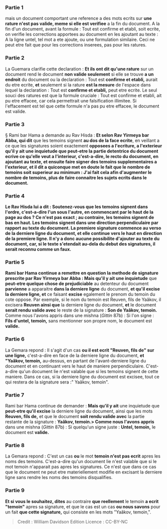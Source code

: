 
### Partie 1
mais un document comportant une reference a des mots ecrits sur <b>une rature n'est pas valide, meme si elle est verifiee</b> a la fin du document. A la fin d'un document, avant la formule : Tout est confirme et etabli, soit ecrite, on verifie les corrections apportees au document en les ajoutant au texte : A la ligne untel, tel mot a ete ajoute, ou une formulation similaire. Ceci ne peut etre fait que pour les corrections inserees, pas pour les ratures.

### Partie 2
La Guemara clarifie cette declaration : <b>Et ils ont dit qu'une rature</b> sur un document rend le document <b>non valide seulement</b> si elle se trouve <b>a un endroit</b> du document ou la declaration : Tout est <b>confirme et etabli,</b> aurait du etre ecrite, <b>et</b> seulement si la rature <b>est la mesure</b> de l'espace dans lequel la declaration : Tout est <b>confirme et etabli,</b> peut etre ecrite. Le seul souci des ratures est que la formule cruciale : Tout est confirme et etabli, ait pu etre effacee, car cela permettrait une falsification illimitee. Si l'effacement est tel que cette formule n'a pas pu etre effacee, le document est valide.

### Partie 3
§ Rami bar Hama a demande au Rav Hisda : <b>Et selon Rav Yirmeya bar Abba, qui dit</b> que les temoins signent <b>au dos de la face ecrite</b>, en veillant a ce que les signatures soient exactement <b>opposees a l'ecriture, a l'exterieur qu'il y ait <b>une inquietude</b> que <b>peut-etre</b> la partie detentrice du document <b>ecrive ce qu'elle veut a l'interieur,</b> c'est-a-dire, le recto du document, en ajoutant au texte, <b>et</b> ensuite <b>faire signer des temoins supplementaires a l'exterieur, et</b> il <b>dit</b> a quiconque met en doute le fait que le nombre de temoins soit superieur au minimum : <b>J'ai fait</b> cela afin <b>d'augmenter</b> le nombre de <b>temoins,</b> plus de faire connaitre les sujets ecrits dans le document.

### Partie 4
Le Rav Hisda <b>lui a dit : Soutenez-vous</b> que les <b>temoins signent dans l'ordre,</b> c'est-a-dire l'un sous l'autre, en commencant par le haut de la page au dos ? Ce n'est pas exact ; au contraire, les <b>temoins signent de bas en haut.</b> Les temoins signent dans une direction perpendiculaire par rapport au texte du document. La premiere signature commence au verso de la derniere ligne du document, et elle continue vers le haut en direction de la premiere ligne. Il n'y a donc aucune possibilite d'ajouter au texte du document, car, si le texte s'etendait au-dela du debut des signatures, il serait reconnu comme un faux.

### Partie 5
Rami bar Hama continue a remettre en question la methode de signature prescrite par Rav Yirmeya bar Abba : <b>Mais qu'il y ait</b> une inquietude</b> que <b>peut-etre quelque chose de prejudiciable</b> au detenteur du document <b>parvienne</b> a apparaitre <b>dans la derniere ligne</b> du document, <b>et qu'il excise la derniere ligne, et</b> ce faisant <b>excise</b> egalement le prenom du temoin du cote oppose. Par exemple, si le nom du temoin est Reuven, fils de Yaâkov, il excisera <b>Reuven ainsi que</b> la derniere ligne du document, <b>et</b> le document <b>serait rendu valide avec</b> le reste de la signature : <b>Son de Yaâkov, temoin.</b> Comme nous l'avons appris</b> dans une mishna (<i>Gittin</i> 87b) : Si l'on signe : <b>Fils d'untel, temoin,</b> sans mentionner son propre nom, le document est <b>valide.</b>

### Partie 6
La Gemara repond : Il s'agit d'un cas <b>ou il est ecrit "Reuven, fils de" sur une ligne,</b> c'est-a-dire en face de la derniere ligne du document, <b>et "Yaâkov, temoin,</b> au-dessus, en partant de l'avant-derniere ligne du document et en continuant vers le haut de maniere perpendiculaire. C'est-a-dire qu'un document lie n'est valable que si les temoins signent de cette maniere. Dans ce cas, si la derniere ligne du document est excisee, tout ce qui restera de la signature sera :" Yaâkov, temoin".

### Partie 7
Rami bar Hama continue de demander : <b>Mais qu'il y ait</b> une inquietude</b> que <b>peut-etre qu'il excise</b> la derniere ligne du document, ainsi que les mots <b>Reuven, fils de,</b> et que le document <b>soit rendu valide avec</b> la partie restante de la signature : <b>Yaâkov, temoin.> Comme nous l'avons appris</b> dans une mishna (<i>Gittin</i> 87b) : Si quelqu'un signe juste : <b>Untel, temoin,</b> le document est <b>valide.</b>

### Partie 8
La Gemara repond : C'est un cas <b>ou</b> le mot <b>temoin n'est pas ecrit</b> apres les noms des temoins. C'est-a-dire qu'un document lie n'est valable que si le mot temoin n'apparait pas apres les signatures. Ce n'est que dans ce cas que le document ne peut etre materiellement modifie en excisant la derniere ligne sans rendre les noms des temoins disqualifies.

### Partie 9
<b>Et si vous le souhaitez, dites</b> au contraire <b>que reellement</b> le temoin <b>a ecrit "temoin"</b> apres sa signature, et que le cas est un cas <b>ou nous savons</b> pour un fait <b>que cette signature,</b> qui consiste en les mots "Yaâkov, temoin,</b>".

>Credit : William Davidson Edition
>Licence : CC-BY-NC